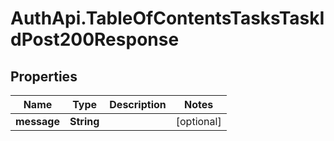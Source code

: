 # AuthApi.TableOfContentsTasksTaskIdPost200Response

## Properties

Name | Type | Description | Notes
------------ | ------------- | ------------- | -------------
**message** | **String** |  | [optional] 


